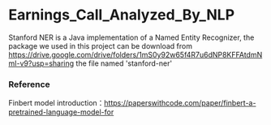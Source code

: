 # Earnings_Call_Analyzed_By_NLP


Stanford NER is a Java implementation of a Named Entity Recognizer, the package we used in this project can be download from https://drive.google.com/drive/folders/1mS0y92w65f4R7u6dNP8KFFAtdmNmI-v9?usp=sharing the file named 'stanford-ner'





### Reference

Finbert model introduction：https://paperswithcode.com/paper/finbert-a-pretrained-language-model-for
